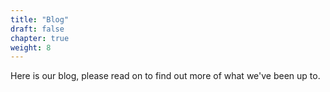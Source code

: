 ```yaml
---
title: "Blog"
draft: false
chapter: true
weight: 8
---
```


Here is our blog, please read on to find out more of what we've been up to.
